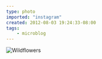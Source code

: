 ```yaml
---
type: photo
imported: "instagram"
created: 2012-08-03 19:24:33-08:00
tags:
    - microblog
---
```

![Wildflowers](/media/images/photos/2012/08/03dca72fe019d61476ec92f84fdf80d0.jpg)

